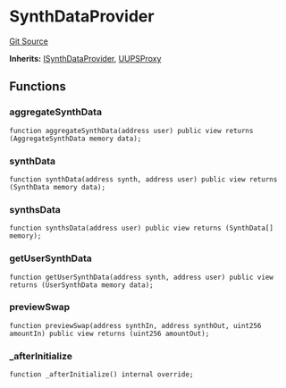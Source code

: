 # SynthDataProvider

[Git Source](https://dapp-devs.com/ssh://git@git.2222/lumos-labs/xassets/contracts/synths-contracts/blob/969beda74f0f892980053e9edc62c163df24916a/src/platforms/Synths/SynthDataProvider.sol)

**Inherits:**
[ISynthDataProvider](/src/interface/platforms/synths/ISynthDataProvider.sol/interface.ISynthDataProvider.md), [UUPSProxy](/src/common/_UUPSProxy.sol/abstract.UUPSProxy.md)

## Functions

### aggregateSynthData

```solidity
function aggregateSynthData(address user) public view returns (AggregateSynthData memory data);
```

### synthData

```solidity
function synthData(address synth, address user) public view returns (SynthData memory data);
```

### synthsData

```solidity
function synthsData(address user) public view returns (SynthData[] memory);
```

### getUserSynthData

```solidity
function getUserSynthData(address synth, address user) public view returns (UserSynthData memory data);
```

### previewSwap

```solidity
function previewSwap(address synthIn, address synthOut, uint256 amountIn) public view returns (uint256 amountOut);
```

### \_afterInitialize

```solidity
function _afterInitialize() internal override;
```
